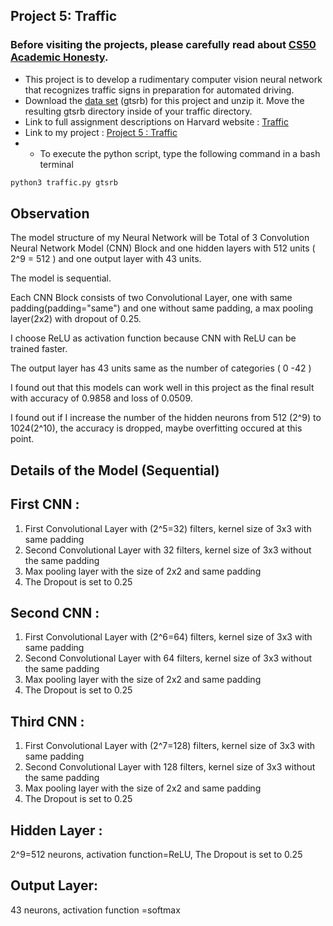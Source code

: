 ## Project 5: Traffic <br/>
### Before visiting the projects, please carefully read about [CS50 Academic Honesty](https://cs50.harvard.edu/x/2020/honesty/#:~:text=Unless%20otherwise%20specified%2C%20collaboration%20on,doing%20your%20work%20for%20you.). <br/>
- This project is to develop a rudimentary computer vision neural network that recognizes traffic signs in preparation for automated driving. <br/>
- Download the [data set](https://cdn.cs50.net/ai/2020/spring/projects/5/gtsrb.zip) (gtsrb) for this project and unzip it. Move the resulting gtsrb directory inside of your traffic directory. <br/> 
- Link to full assignment descriptions on Harvard website : [Traffic](https://cs50.harvard.edu/ai/2020/projects/5/traffic/) <br/>
- Link to my project : [Project 5 : Traffic](https://github.com/Lim-Calculus/Project-CS50AI/tree/main/Week%205%20:%20Neural%20Networks/Project%205%20:%20Traffic) <br/>
- - To execute the python script, type the following command in a bash terminal <br/>

```bash
python3 traffic.py gtsrb
``` 


## Observation
The model structure of my Neural Network will be Total of 3 Convolution Neural Network Model (CNN) Block
and one hidden layers with 512 units ( 2^9 = 512 ) and one output layer with 43 units.

The model is sequential.

Each CNN Block consists of two Convolutional Layer, one with same padding(padding="same") and one without same padding, a max pooling layer(2x2) with dropout of 0.25.

I choose ReLU as activation function because CNN with ReLU can be trained faster.

The output layer has 43 units same as the number of categories ( 0 -42 ) 

I found out that this models can work well in this project as the final result with accuracy of 0.9858 and loss of 0.0509.

I found out if I increase the number of the hidden neurons from 512 (2^9) to 1024(2^10), the accuracy is dropped, maybe overfitting occured at this point. 

## Details of the Model (Sequential)
## First CNN :
1. First Convolutional Layer with (2^5=32) filters, kernel size of 3x3 with same padding
2. Second Convolutional Layer with 32 filters, kernel size of 3x3 without the same padding
3. Max pooling layer with the size of 2x2 and same padding
4. The Dropout is set to 0.25

## Second CNN :
1. First Convolutional Layer with (2^6=64) filters, kernel size of 3x3 with same padding
2. Second Convolutional Layer with 64 filters, kernel size of 3x3 without the same padding
3. Max pooling layer with the size of 2x2 and same padding
4. The Dropout is set to 0.25


## Third CNN :
1. First Convolutional Layer with (2^7=128) filters, kernel size of 3x3 with same padding
2. Second Convolutional Layer with 128 filters, kernel size of 3x3 without the same padding
3. Max pooling layer with the size of 2x2 and same padding
4. The Dropout is set to 0.25

## Hidden Layer :
2^9=512 neurons, activation function=ReLU, The Dropout is set to 0.25

## Output Layer:
43 neurons, activation function =softmax

